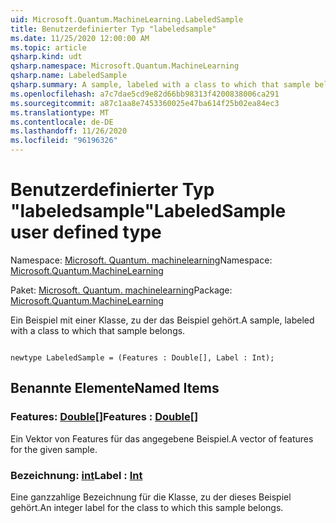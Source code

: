 ```yaml
---
uid: Microsoft.Quantum.MachineLearning.LabeledSample
title: Benutzerdefinierter Typ "labeledsample"
ms.date: 11/25/2020 12:00:00 AM
ms.topic: article
qsharp.kind: udt
qsharp.namespace: Microsoft.Quantum.MachineLearning
qsharp.name: LabeledSample
qsharp.summary: A sample, labeled with a class to which that sample belongs.
ms.openlocfilehash: a7c7dae5cd9e82d66bb98313f4200838006ca291
ms.sourcegitcommit: a87c1aa8e7453360025e47ba614f25b02ea84ec3
ms.translationtype: MT
ms.contentlocale: de-DE
ms.lasthandoff: 11/26/2020
ms.locfileid: "96196326"
---
```

# <a name="labeledsample-user-defined-type"></a><span data-ttu-id="1bfe4-102">Benutzerdefinierter Typ "labeledsample"</span><span class="sxs-lookup"><span data-stu-id="1bfe4-102">LabeledSample user defined type</span></span>

<span data-ttu-id="1bfe4-103">Namespace: [Microsoft. Quantum. machinelearning](xref:Microsoft.Quantum.MachineLearning)</span><span class="sxs-lookup"><span data-stu-id="1bfe4-103">Namespace: [Microsoft.Quantum.MachineLearning](xref:Microsoft.Quantum.MachineLearning)</span></span>

<span data-ttu-id="1bfe4-104">Paket: [Microsoft. Quantum. machinelearning](https://nuget.org/packages/Microsoft.Quantum.MachineLearning)</span><span class="sxs-lookup"><span data-stu-id="1bfe4-104">Package: [Microsoft.Quantum.MachineLearning](https://nuget.org/packages/Microsoft.Quantum.MachineLearning)</span></span>


<span data-ttu-id="1bfe4-105">Ein Beispiel mit einer Klasse, zu der das Beispiel gehört.</span><span class="sxs-lookup"><span data-stu-id="1bfe4-105">A sample, labeled with a class to which that sample belongs.</span></span>

```qsharp

newtype LabeledSample = (Features : Double[], Label : Int);
```



## <a name="named-items"></a><span data-ttu-id="1bfe4-106">Benannte Elemente</span><span class="sxs-lookup"><span data-stu-id="1bfe4-106">Named Items</span></span>

### <a name="features--double"></a><span data-ttu-id="1bfe4-107">Features: [Double](xref:microsoft.quantum.lang-ref.double)[]</span><span class="sxs-lookup"><span data-stu-id="1bfe4-107">Features : [Double](xref:microsoft.quantum.lang-ref.double)[]</span></span>

<span data-ttu-id="1bfe4-108">Ein Vektor von Features für das angegebene Beispiel.</span><span class="sxs-lookup"><span data-stu-id="1bfe4-108">A vector of features for the given sample.</span></span>
### <a name="label--int"></a><span data-ttu-id="1bfe4-109">Bezeichnung: [int](xref:microsoft.quantum.lang-ref.int)</span><span class="sxs-lookup"><span data-stu-id="1bfe4-109">Label : [Int](xref:microsoft.quantum.lang-ref.int)</span></span>

<span data-ttu-id="1bfe4-110">Eine ganzzahlige Bezeichnung für die Klasse, zu der dieses Beispiel gehört.</span><span class="sxs-lookup"><span data-stu-id="1bfe4-110">An integer label for the class to which this sample belongs.</span></span>